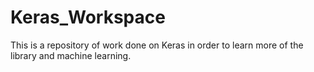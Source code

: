 # Keras_Workspace

This is a repository of work done on Keras in order to learn more of the library and machine learning.
